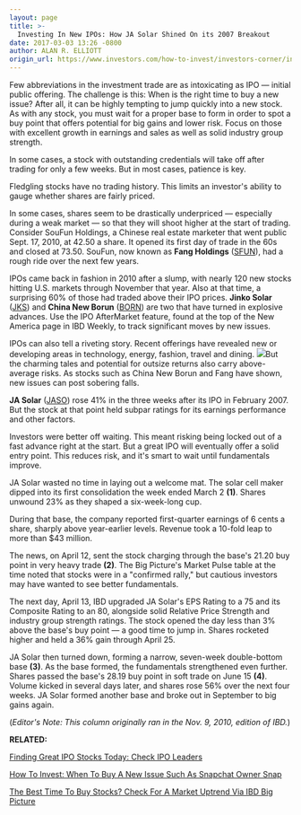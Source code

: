 ```yaml
---
layout: page
title: >-
  Investing In New IPOs: How JA Solar Shined On its 2007 Breakout
date: 2017-03-03 13:26 -0800
author: ALAN R. ELLIOTT
origin_url: https://www.investors.com/how-to-invest/investors-corner/investing-in-new-ipos-how-ja-solar-shined-on-its-2007-breakout/
---
```


Few abbreviations in the investment trade are as intoxicating as IPO — initial public offering. The challenge is this: When is the right time to buy a new issue? After all, it can be highly tempting to jump quickly into a new stock.
As with any stock, you must wait for a proper base to form in order to spot a buy point that offers potential for big gains and lower risk. Focus on those with excellent growth in earnings and sales as well as solid industry group strength.

In some cases, a stock with outstanding credentials will take off after trading for only a few weeks. But in most cases, patience is key.

Fledgling stocks have no trading history. This limits an investor's ability to gauge whether shares are fairly priced.

In some cases, shares seem to be drastically underpriced — especially during a weak market — so that they will shoot higher at the start of trading. Consider SouFun Holdings, a Chinese real estate marketer that went public Sept. 17, 2010, at 42.50 a share. It opened its first day of trade in the 60s and closed at 73.50. SouFun, now known as **Fang Holdings** ([SFUN](https://research.investors.com/quote.aspx?symbol=SFUN)), had a rough ride over the next few years.

IPOs came back in fashion in 2010 after a slump, with nearly 120 new stocks hitting U.S. markets through November that year. Also at that time, a surprising 60% of those had traded above their IPO prices. **Jinko Solar** ([JKS](https://research.investors.com/quote.aspx?symbol=JKS)) and **China New Borun** ([BORN](https://research.investors.com/quote.aspx?symbol=BORN)) are two that have turned in explosive advances. Use the IPO AfterMarket feature, found at the top of the New America page in IBD Weekly, to track significant moves by new issues.

IPOs can also tell a riveting story. Recent offerings have revealed new or developing areas in technology, energy, fashion, travel and dining.
![](https://www.investors.com/wp-content/uploads/2017/03/IC_jaso_030317-916x1024.png)But the charming tales and potential for outsize returns also carry above-average risks. As stocks such as China New Borun and Fang have shown, new issues can post sobering falls.

**JA Solar** ([JASO](https://research.investors.com/quote.aspx?symbol=JASO)) rose 41% in the three weeks after its IPO in February 2007. But the stock at that point held subpar ratings for its earnings performance and other factors.

Investors were better off waiting. This meant risking being locked out of a fast advance right at the start. But a great IPO will eventually offer a solid entry point. This reduces risk, and it's smart to wait until fundamentals improve.

JA Solar wasted no time in laying out a welcome mat. The solar cell maker dipped into its first consolidation the week ended March 2 **(1)**. Shares unwound 23% as they shaped a six-week-long cup.

During that base, the company reported first-quarter earnings of 6 cents a share, sharply above year-earlier levels. Revenue took a 10-fold leap to more than \$43 million.

The news, on April 12, sent the stock charging through the base's 21.20 buy point in very heavy trade **(2)**. The Big Picture's Market Pulse table at the time noted that stocks were in a "confirmed rally," but cautious investors may have wanted to see better fundamentals.

The next day, April 13, IBD upgraded JA Solar's EPS Rating to a 75 and its Composite Rating to an 80, alongside solid Relative Price Strength and industry group strength ratings. The stock opened the day less than 3% above the base's buy point — a good time to jump in. Shares rocketed higher and held a 36% gain through April 25.

JA Solar then turned down, forming a narrow, seven-week double-bottom base **(3)**. As the base formed, the fundamentals strengthened even further. Shares passed the base's 28.19 buy point in soft trade on June 15 **(4)**. Volume kicked in several days later, and shares rose 56% over the next four weeks. JA Solar formed another base and broke out in September to big gains again.

(_Editor's Note: This column originally ran in the Nov. 9, 2010, edition of IBD._)

**RELATED:**

[Finding Great IPO Stocks Today: Check IPO Leaders](http://research.investors.com/stock-lists/ipo-leaders/)

[How To Invest: When To Buy A New Issue Such As Snapchat Owner Snap](https://www.investors.com/how-to-invest/investors-corner/investing-in-ipo-stocks-how-should-you-handle-snapchats-market-debut/)

[The Best Time To Buy Stocks? Check For A Market Uptrend Via IBD Big Picture](https://www.investors.com/category/market-trend/the-big-picture/)
